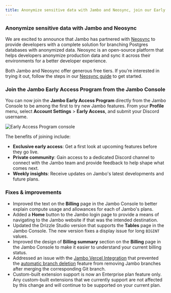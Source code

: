 ```yaml
---
title: Anonymize sensitive data with Jambo and Neosync, join our Early Access Program from the console, and more
---
```


### Anonymize sensitive data with Jambo and Neosync

We are excited to announce that Jambo has partnered with [Neosync](https://www.neosync.dev/) to provide developers with a complete solution for branching Postgres databases with anonymized data. Neosync is an open-source platform that helps developers anonymize production data and sync it across their environments for a better developer experience.

<YoutubeIframe embedId="IcoOpnAcO1Y" />

Both Jambo and Neosync offer generous free tiers. If you’re interested in trying it out, follow the steps in our [Neosync guide](/docs/guides/neosync-anonymize) to get started.

### Join the Jambo Early Access Program from the Jambo Console

You can now join the **Jambo Early Access Program** directly from the Jambo Console to be among the first to try new Jambo features. From your **Profile** menu, select **Account Settings** > **Early Access**, and submit your Discord username.

![Early Access Program console](/docs/relnotes/early_access_console.png)

The benefits of joining include:

- **Exclusive early access**: Get a first look at upcoming features before they go live.
- **Private community**: Gain access to a dedicated Discord channel to connect with the Jambo team and provide feedback to help shape what comes next.
- **Weekly insights**: Receive updates on Jambo's latest developments and future plans.

### Fixes & improvements

- Improved the text on the **Billing** page in the Jambo Console to better explain compute usage and allowances for each of Jambo's plans.
- Added a **Home** button to the Jambo login page to provide a means of navigating to the Jambo website if that was the intended destination.
- Updated the Drizzle Studio version that supports the **Tables** page in the Jambo Console. The new version fixes a display issue for long `BIGINT` values.
- Improved the design of **Billing summary** section on the **Billing** page in the Jambo Console to make it easier to understand your current billing status.
- Addressed an issue with the [Jambo Vercel Integration](/docs/guides/vercel) that prevented the [automatic branch deletion](/docs/guides/vercel#automatic-deletion) feature from removing Jambo branches after merging the corresponding Git branch.
- Custom-built extension support is now an Enterprise plan feature only. Any custom-built extensions that we currently support are not affected by this change and will continue to be supported on your current plan.
